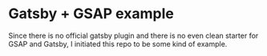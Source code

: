 # Gatsby + GSAP example

Since there is no official gatsby plugin and there is no even clean starter for GSAP and Gatsby, I initiated this repo to be some kind of example.